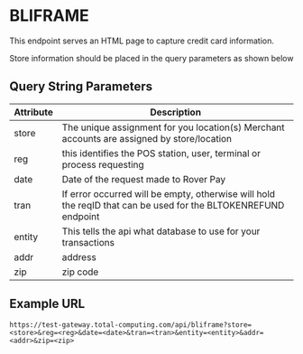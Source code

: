 # BLIFRAME

<PageHeader />

This endpoint serves an HTML page to capture credit card information.

Store information should be placed in the query parameters as shown below

## Query String Parameters

| Attribute | Description                                                                                                   |
| --------- | ------------------------------------------------------------------------------------------------------------- |
| store     | The unique assignment for you location(s) Merchant accounts are assigned by store/location                     |
| reg       | this identifies the POS station, user, terminal or process requesting                                          |
| date      | Date of the request made to Rover Pay                                                                         |
| tran      | If error occurred will be empty, otherwise will hold the reqID that can be used for the BLTOKENREFUND endpoint |
| entity    | This tells the api what database to use for your transactions                                                  |
| addr      | address                                                                                                       |
| zip       | zip code                                                                                                      |

## Example URL

`https://test-gateway.total-computing.com/api/bliframe?store=<store>&reg=<reg>&date=<date>&tran=<tran>&entity=<entity>&addr=<addr>&zip=<zip>`

